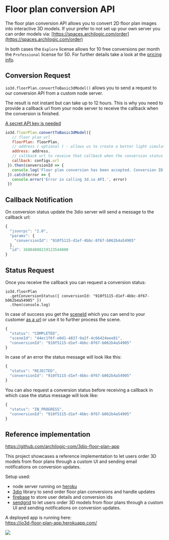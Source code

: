 # Floor plan conversion API

The floor plan conversion API allows you to convert 2D floor plan images into interactive 3D models.
If your prefer to not set up your own server you can order models via: [https://spaces.archilogic.com/order](https://spaces.archilogic.com/order)

In both cases the `Explore` license allows for 10 free conversions per month the `Professional` license for 50. For further details take a look at the [pricing info](https://3d.io/#pricing).


## Conversion Request

`io3d.floorPlan.convertToBasic3dModel()` allows you to send a request to our conversion API from a custom node server.

The result is not instant but can take up to 12 hours.
This is why you need to provide a callback url from your node server to receive the callback when the conversion is finished.

[A secret API key is needed](get-started-node-server.md)

```js
io3d.floorPlan.convertToBasic3dModel({
   // floor plan url
   floorPlan: floorPlan,    
   // address ( optional ) - allows us to create a better light simulation
   address: address, 
   // callback url to reveive that callback when the conversion status changes
   callback: configs.url 
 }).then(conversionId => {
   console.log('Floor plan conversion has been accepted. Conversion ID is: ' + conversionId)
 }).catch(error => {
   console.error('Error in calling 3d.io API.', error)
 })
```

## Callback Notification

On conversion status update the 3dio server will send a message to the callback url:
```js
{
  "jsonrpc": "2.0",
  "params": {
    "conversionId": "910f5115-d1ef-4bbc-8f67-b062b4a54905"
  },
  "id": 36084808219123544000
}
```

## Status Request

Once you receive the callback you can request a conversion status:
```
io3d.floorPlan
  .getConversionStatus({ conversionId: "910f5115-d1ef-4bbc-8f67-b062b4a54905" })
  .then(console.log)
```

In case of success you get the [sceneId](scene.md#scene-id) which you can send to your customer [as a url](scene.html#get-viewer-url) or use it to further process the scene.
```js
{
  "status": "COMPLETED",
  "sceneId": "44ec1f6f-e0d1-4837-9a2f-4c66424eee81",
  "conversionId": "910f5115-d1ef-4bbc-8f67-b062b4a54905"
}
```

In case of an error the status message will look like this:
```js
{
  "status": "REJECTED",
  "conversionId": "910f5115-d1ef-4bbc-8f67-b062b4a54905"
}
```

You can also request a conversion status before receiving a callback in which case the status message will look like:
```js
{
  "status": "IN_PROGRESS",
  "conversionId": "910f5115-d1ef-4bbc-8f67-b062b4a54905"
}
```


## Reference implementation

https://github.com/archilogic-com/3dio-floor-plan-app

This project showcases a reference implementation to let users order 3D models from floor plans through a custom UI and sending email notifications on conversion updates.

Setup used:
* node server running on [heroku](https://heroku.com)
* [3dio](https://3d.io) library to send order floor plan conversions and handle updates
* [firebase](https://firebase.google.com) to store user details and conversion ids
* [sendgrid](https://sendgrid.com/) to let users order 3D models from floor plans through a custom UI and sending notifications on conversion updates.


A deployed app is running here:<br>
https://io3d-floor-plan-app.herokuapp.com/

![](https://storage.3d.io/97fa0bf7-1405-4fe3-a2be-49d2101d4121/2017-10-02_21-31-15_okw9Ax/3d_io_Floor_Plan_App.png)
